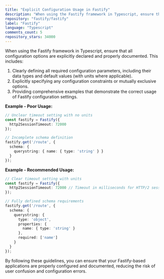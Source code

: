 ```yaml
---
title: "Explicit Configuration Usage in Fastify"
description: "When using the Fastify framework in Typescript, ensure that all configuration options are explicitly declared and properly documented. This includes clearly defining all required configuration parameters, explicitly specifying any configuration constraints or mutually exclusive options, and providing comprehensive examples."
repository: "fastify/fastify"
label: "Fastify"
language: "Typescript"
comments_count: 5
repository_stars: 34000
---
```


When using the Fastify framework in Typescript, ensure that all configuration options are explicitly declared and properly documented. This includes:

1. Clearly defining all required configuration parameters, including their data types and default values (with units where applicable).
2. Explicitly specifying any configuration constraints or mutually exclusive options.
3. Providing comprehensive examples that demonstrate the correct usage of Fastify configuration settings.

**Example - Poor Usage:**
```typescript
// Unclear timeout setting with no units
const fastify = Fastify({
  http2SessionTimeout: 72000 
});

// Incomplete schema definition
fastify.get('/route', {
  schema: {
    querystring: { name: { type: 'string' } }
  }
});
```

**Example - Recommended Usage:**
```typescript
// Clear timeout setting with units
const fastify = Fastify({
  http2SessionTimeout: 72000 // Timeout in milliseconds for HTTP/2 sessions
});

// Fully defined schema requirements
fastify.get('/route', {
  schema: {
    querystring: {
      type: 'object',
      properties: {
        name: { type: 'string' }
      },
      required: ['name']
    }
  }
});
```

By following these guidelines, you can ensure that your Fastify-based applications are properly configured and documented, reducing the risk of user confusion and configuration errors.